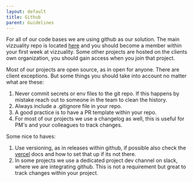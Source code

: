 ```yaml
---
layout: default
title: Github
parent: Guidelines
---
```


For all of our code bases we are using github as our solution. The main vizzuality repo is located [here](https://github.com/Vizzuality) and you should become a member within your first week at vizzuality. Some other projects are hosted on the clients own organization, you should gain access when you join that project.

Most of our projects are open source, as in open for anyone. There are client exceptions. But some things you should take into account no matter what are these:

1. Never commit secrets or env files to the git repo. If this happens by mistake reach out to someone in the team to clean the history.
2. Always include a .gitignore file in your repo.
3. A good practice is to have a PR template within your repo.
4. For most of our projects we use a changelog as well, this is useful for PM's and your colleagues to track changes.

Some nice to haves:

1. Use versioning, as in releases within github, if possible also check the [vercel](http://localhost:4000/frontismos/docs/guidelines/vercel/) docs and how to set that up if its not there.
2. In some projects we use a dedicated project dev channel on slack, where we are integrating github. This is not a requirement but great to track changes within your project.

